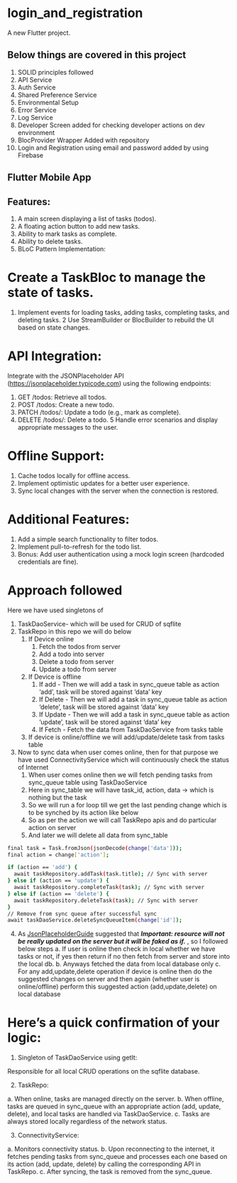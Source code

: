 # login_and_registration

A new Flutter project.

## Below things are covered in this project

1. SOLID principles followed
2. API Service
3. Auth Service
4. Shared Preference Service
5. Environmental Setup
6. Error Service
7. Log Service
8. Developer Screen added for checking developer actions on dev environment
9. BlocProvider Wrapper Added with repository
10. Login and Registration using email and password added by using Firebase

## Flutter Mobile App

## Features:

1. A main screen displaying a list of tasks (todos).
2. A floating action button to add new tasks.
3. Ability to mark tasks as complete.
4. Ability to delete tasks.
5. BLoC Pattern Implementation:

# Create a TaskBloc to manage the state of tasks.

1. Implement events for loading tasks, adding tasks, completing tasks, and deleting tasks.
   2 Use StreamBuilder or BlocBuilder to rebuild the UI based on state changes.

# API Integration:

Integrate with the JSONPlaceholder API (https://jsonplaceholder.typicode.com) using the following endpoints:

1. GET /todos: Retrieve all todos.
2. POST /todos: Create a new todo.
3. PATCH /todos/: Update a todo (e.g., mark as complete).
4. DELETE /todos/: Delete a todo.
   5 Handle error scenarios and display appropriate messages to the user.

# Offline Support:

1. Cache todos locally for offline access.
2. Implement optimistic updates for a better user experience.
3. Sync local changes with the server when the connection is restored.

# Additional Features:

1. Add a simple search functionality to filter todos.
2. Implement pull-to-refresh for the todo list.
3. Bonus: Add user authentication using a mock login screen (hardcoded credentials are fine).

# Approach followed

Here we have used singletons of

1.  TaskDaoService- which will be used for CRUD of sqflite
2.  TaskRepo in this repo we will do below
    1. If Device online
       1. Fetch the todos from server
       2. Add a todo into server
       3. Delete a todo from server
       4. Update a todo from server
    2. If Device is offline
       1. If add - Then we will add a task in sync_queue table as action ‘add’, task will be stored against ‘data’ key
       2. If Delete - Then we will add a task in sync_queue table as action ‘delete’, task will be stored against ‘data’ key
       3. If Update - Then we will add a task in sync_queue table as action ‘update’, task will be stored against ‘data’ key
       4. If Fetch - Fetch the data from TaskDaoService from tasks table
    3. If device is online/offline we will add/update/delete task from tasks table
3.  Now to sync data when user comes online, then for that purpose we have used ConnectivityService which will continuously check the status of Internet
    1. When user comes online then we will fetch pending tasks from sync_queue table using TaskDaoService
    2. Here in sync_table we will have task_id, action, data -> which is nothing but the task
    3. So we will run a for loop till we get the last pending change which is to be synched by its action like below
    4. So as per the action we will call TaskRepo apis and do particular action on server
    5. And later we will delete all data from sync_table

```sh
final task = Task.fromJson(jsonDecode(change['data']));
final action = change['action'];

if (action == 'add') {
  await taskRepository.addTask(task.title); // Sync with server
} else if (action == 'update') {
  await taskRepository.completeTask(task); // Sync with server
} else if (action == 'delete') {
  await taskRepository.deleteTask(task); // Sync with server
}
// Remove from sync queue after successful sync
await taskDaoService.deleteSyncQueueItem(change['id']);
```

4. As [JsonPlaceholderGuide](https://jsonplaceholder.typicode.com/guide/) suggested that **_Important: resource will not be really updated on the server but it will be faked as if._** , so I followed below steps
   a. If user is online then check in local whether we have tasks or not, if yes then return if no then fetch from server and store into the local db.
   b. Anyways fetched the data from local database only
   c. For any add,update,delete operation if device is online then do the suggested changes on server and then again (whether user is online/offline) perform this suggested action (add,update,delete) on local database

# Here’s a quick confirmation of your logic:

1. Singleton of TaskDaoService using getIt:

Responsible for all local CRUD operations on the sqflite database.

2. TaskRepo:

a. When online, tasks are managed directly on the server.
b. When offline, tasks are queued in sync_queue with an appropriate action (add, update, delete), and local tasks are handled via TaskDaoService.
c. Tasks are always stored locally regardless of the network status.

3. ConnectivityService:

a. Monitors connectivity status.
b. Upon reconnecting to the internet, it fetches pending tasks from sync_queue and processes each one based on its action (add, update, delete) by calling the corresponding API in TaskRepo.
c. After syncing, the task is removed from the sync_queue.

